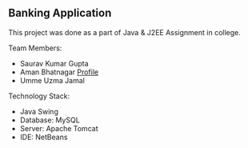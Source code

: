 ## Banking Application
This project was done as a part of Java & J2EE Assignment in college.

Team Members:
- Saurav Kumar Gupta
- Aman Bhatnagar [Profile](https://github.com/amyy28)
- Umme Uzma Jamal

Technology Stack:
- Java Swing 
- Database: MySQL
- Server: Apache Tomcat
- IDE: NetBeans